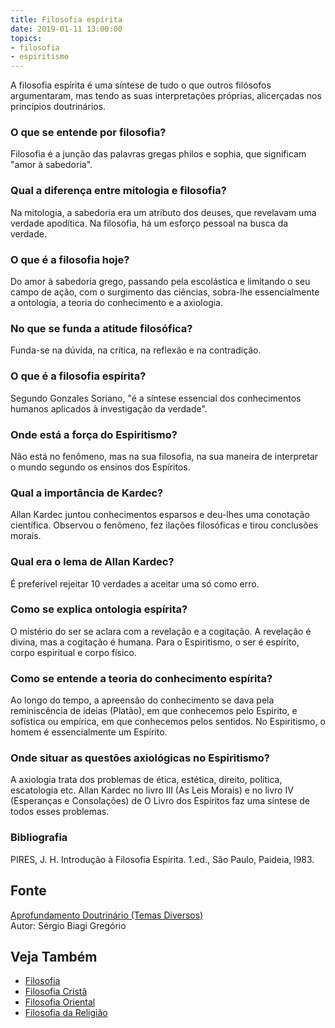 ```yaml
---
title: Filosofia espírita
date: 2019-01-11 13:00:00
topics: 
- filosofia
- espiritismo
---
```


A filosofia espírita é uma síntese de tudo o que outros filósofos
argumentaram, mas tendo as suas interpretações próprias, alicerçadas nos
princípios doutrinários.

### O que se entende por filosofia?
Filosofia é a junção das palavras gregas philos e sophia, que
significam "amor à sabedoria".

### Qual a diferença entre mitologia e filosofia?
Na mitologia, a sabedoria era um atributo dos deuses, que revelavam uma
verdade apodítica. Na filosofia, há um esforço pessoal na busca da
verdade.

### O que é a filosofia hoje?
Do amor à sabedoria grego, passando pela escolástica e limitando o seu
campo de ação, com o surgimento das ciências, sobra-lhe essencialmente a
ontologia, a teoria do conhecimento e a axiologia.

### No que se funda a atitude filosófica?
Funda-se na dúvida, na crítica, na reflexão e na contradição.

### O que é a filosofia espírita?
Segundo Gonzales Soriano, "é a síntese essencial dos conhecimentos
humanos aplicados à investigação da verdade".

### Onde está a força do Espiritismo?
Não está no fenômeno, mas na sua filosofia, na sua maneira de
interpretar o mundo segundo os ensinos dos Espíritos.

### Qual a importância de Kardec?
Allan Kardec juntou conhecimentos esparsos e deu-lhes uma conotação
científica. Observou o fenômeno, fez ilações filosóficas e tirou
conclusões morais.

### Qual era o lema de Allan Kardec?
É preferível rejeitar 10 verdades a aceitar uma só como erro.

### Como se explica ontologia espírita?
O mistério do ser se aclara com a revelação e a cogitação. A
revelação é divina, mas a cogitação é humana. Para o Espiritismo, o
ser é espírito, corpo espiritual e corpo físico.

### Como se entende a teoria do conhecimento espírita?
Ao longo do tempo, a apreensão do conhecimento se dava pela
reminiscência de ideias (Platão), em que conhecemos pelo Espirito, e
sofística ou empírica, em que conhecemos pelos sentidos. No Espiritismo,
o homem é essencialmente um Espírito.

### Onde situar as questões axiológicas no Espiritismo?
A axiologia trata dos problemas de ética, estética, direito, política,
escatologia etc. Allan Kardec no livro III (As Leis Morais) e no livro
IV (Esperanças e Consolações) de O Livro dos Espíritos faz uma síntese
de todos esses problemas.

### Bibliografia
PIRES, J. H. Introdução à Filosofia Espírita. 1.ed., São Paulo,
Paideia, l983.

## Fonte
[Aprofundamento Doutrinário (Temas Diversos)](https://sites.google.com/view/aprofundamentodoutrinario/filosofia-espírita)  
Autor: Sérgio Biagi Gregório

## Veja Também
* [Filosofia](filosofia)
* [Filosofia Cristã](filosofia-crista)
* [Filosofia Oriental](filosofia-oriental)
* [Filosofia da Religião](filosofia-da-religiao)

